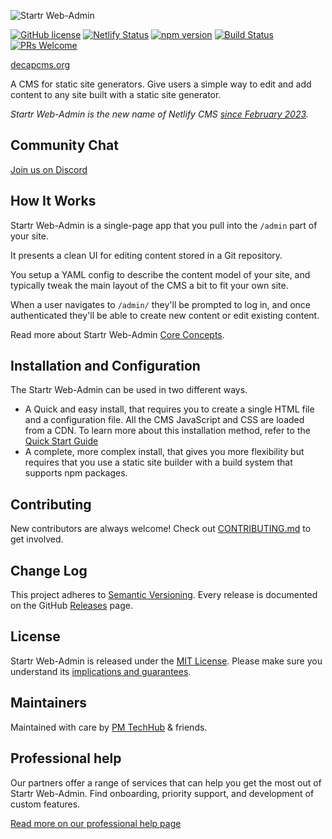 ![Startr Web-Admin](/img/decap.svg)

[![GitHub license](https://img.shields.io/badge/license-MIT-blue.svg)](https://github.com/decaporg/decap-cms/blob/main/LICENSE) [![Netlify Status](https://api.netlify.com/api/v1/badges/8b87160b-0a11-4f75-8050-1d21bc1cff8c/deploy-status)](https://app.netlify.com/sites/decap-www/deploys) [![npm version](https://img.shields.io/npm/v/decap-cms.svg?style=flat)](https://www.npmjs.com/package/decap-cms) [![Build Status](https://github.com/decaporg/decap-cms/workflows/Node%20CI/badge.svg)](https://github.com/decaporg/decap-cms/actions?query=branch%3Amain+workflow%3A%22Node+CI%22) [![PRs Welcome](https://img.shields.io/badge/PRs-welcome-brightgreen.svg)](https://github.com/decaporg/decap-cms/blob/main/CONTRIBUTING.md)

[decapcms.org](https://www.decapcms.org/)

A CMS for static site generators. Give users a simple way to edit
and add content to any site built with a static site generator.

_Startr Web-Admin is the new name of Netlify CMS [since February 2023](https://www.netlify.com/blog/netlify-cms-to-become-decap-cms/)._

## Community Chat

<a href="https://decapcms.org/chat">Join us on Discord</a>

## How It Works

Startr Web-Admin is a single-page app that you pull into the `/admin` part of your site.

It presents a clean UI for editing content stored in a Git repository.

You setup a YAML config to describe the content model of your site, and typically
tweak the main layout of the CMS a bit to fit your own site.

When a user navigates to `/admin/` they'll be prompted to log in, and once authenticated
they'll be able to create new content or edit existing content.

Read more about Startr Web-Admin [Core Concepts](https://www.decapcms.org/docs/intro/).

## Installation and Configuration

The Startr Web-Admin can be used in two different ways.

* A Quick and easy install, that requires you to create a single HTML file and a configuration file. All the CMS JavaScript and CSS are loaded from a CDN.
  To learn more about this installation method, refer to the [Quick Start Guide](https://www.decapcms.org/docs/quick-start/)
* A complete, more complex install, that gives you more flexibility but requires that you use a static site builder with a build system that supports npm packages.

## Contributing

New contributors are always welcome! Check out [CONTRIBUTING.md](https://github.com/decaporg/decap-cms/blob/main/CONTRIBUTING.md) to get involved.

## Change Log

This project adheres to [Semantic Versioning](http://semver.org/).
Every release is documented on the GitHub [Releases](https://github.com/decaporg/decap-cms/releases) page.

## License

Startr Web-Admin is released under the [MIT License](LICENSE).
Please make sure you understand its [implications and guarantees](https://writing.kemitchell.com/2016/09/21/MIT-License-Line-by-Line.html).

## Maintainers

Maintained with care by <a href="https://techhub.p-m.si/">PM TechHub</a> & friends.

## Professional help

Our partners offer a range of services that can help you get the most out of Startr Web-Admin. Find onboarding, priority support, and development of custom features.

[Read more on our professional help page](https://decapcms.org/services/)
